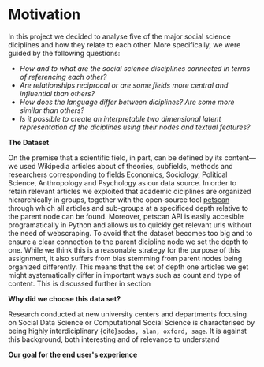 Motivation 
===========

In this project we decided to analyse five of the major social science diciplines and how they relate to each other. More specifically, we were guided by the following questions:

* *How and to what are the social science disciplines connected in terms of referencing each other?*
* *Are relationships reciprocal or are some fields more central and influential than others?*
* *How does the language differ between diciplines? Are some more similar than others?*
* *Is it possible to create an interpretable two dimensional latent representation of the diciplines using their nodes and textual features?*

**The Dataset**

 On the premise that a scientific field, in part, can be defined by its content—we used Wikipedia articles about of theories, subfields, methods and researchers corresponding to fields Economics, Sociology, Political Science, Anthropology and Psychology as our data source. In order to retain relevant articles we exploited that academic diciplines are organized hierarchically in groups, together with the open-source tool [petscan](https://en.wikipedia.org/wiki/Wikipedia:PetScan) through which all articles and sub-groups at a specificed depth relative to the parent node can be found. Moreover, petscan API is easily accesible programatically in Python and allows us to quickly get relevant urls without the need of webscraping. To avoid that the dataset becomes too big and to ensure a clear connection to the parent dicipline node we set the depth to one. While we think this is a reasonable strategy for the purpose of this assignment, it also suffers from bias stemming from parent nodes being organized differently. This means that the set of depth one articles we get might systematically differ in important ways such as count and type of content. This is discussed further in section 

**Why did we choose this data set?**

Research conducted at new university centers and departments focusing on Social Data Science or Computational Social Science is characterised by being highly interdiciplinary {cite}`sodas, alan, oxford, sage`. It is against this background, both interesting and of relevance to understand 

**Our goal for the end user's experience**

